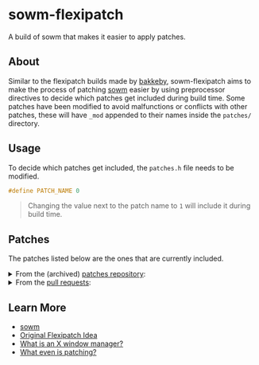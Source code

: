 # sowm-flexipatch

A build of sowm that makes it easier to apply patches.

## About

Similar to the flexipatch builds made by [bakkeby](https://github.com/bakkeby),
sowm-flexipatch aims to make the process of patching
[sowm](https://github.com/dylanaraps/sowm) easier by using preprocessor
directives to decide which patches get included during build time. Some patches
have been modified to avoid malfunctions or conflicts with other patches, these
will have `_mod` appended to their names inside the `patches/` directory.

## Usage

To decide which patches get included, the `patches.h` file needs to be modified.
```c
#define PATCH_NAME 0
```

> Changing the value next to the patch name to `1` will include it during build time.

## Patches

The patches listed below are the ones that are currently included.

<details>
    <summary>From the (archived) <a href="https://github.com/dylanaraps/sowm-patches">patches repository</a>:</summary>
    <br>
    <ul>
        <a href="https://github.com/dylanaraps/sowm-patches/blob/master/patches/sowm-normal-kill.patch"><li>Normal Kill</li></a>
    </ul>
</details>

<details>
    <summary>From the <a href="https://github.com/dylanaraps/sowm/pulls">pull requests</a>:</summary>
    <br>
    <ul>
        <a href="https://github.com/dylanaraps/sowm/pull/57"><li>Titlebars</li></a>
    </ul>
</details>

## Learn More

* [sowm](https://github.com/dylanaraps/sowm)
* [Original Flexipatch Idea](https://github.com/bakkeby)
* [What is an X window manager?](https://en.wikipedia.org/wiki/X_window_manager)
* [What even is patching?](https://www.youtube.com/watch?v=-CiLU9-RAGk)

